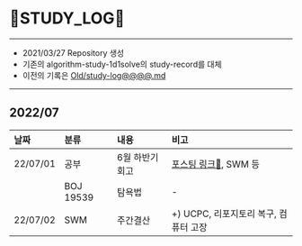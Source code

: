 # 📜STUDY_LOG📜
---
- 2021/03/27 Repository 생성
- 기존의 algorithm-study-1d1solve의 study-record를 대체
- 이전의 기록은 [Old/study-log@@@@.md](https://github.com/Oriburger/oriburger_study_log/blob/main/Old/study_log_2021.md)
---

## 2022/07

<div markdown="1">

|날짜|분류|내용|비고|
|:----|:----|:----|:----|
|22/07/01|공부|6월 하반기 회고|[포스팅 링크📑](https://blog.naver.com/uss425/222755060322), SWM 등|
||BOJ 19539|탐욕법|-|
|22/07/02|SWM|주간결산| +) UCPC, 리포지토리 복구, 컴퓨터 고장|
</div>

<!--

- 📔📚📙📘📗📒📃📜📄📑

-->
